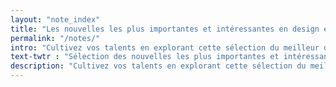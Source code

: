 ```yaml
---
layout: "note_index"
title: "Les nouvelles les plus importantes et intéressantes en design et développement web"
permalink: "/notes/"
intro: "Cultivez vos talents en explorant cette sélection du meilleur des interfaces. Ne manquez rien des derniers conseils, outils, inspirations & ressources créés par de talentueux designers et développeurs."
text-twtr : "Sélection des nouvelles les plus importantes et intéressantes en design et développement web"
description: "Cultivez vos talents en explorant cette sélection du meilleur des interfaces"
---
```

